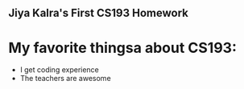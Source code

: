 ## Jiya Kalra's First CS193 Homework


# My favorite thingsa about CS193:

- I get coding experience
- The teachers are awesome


